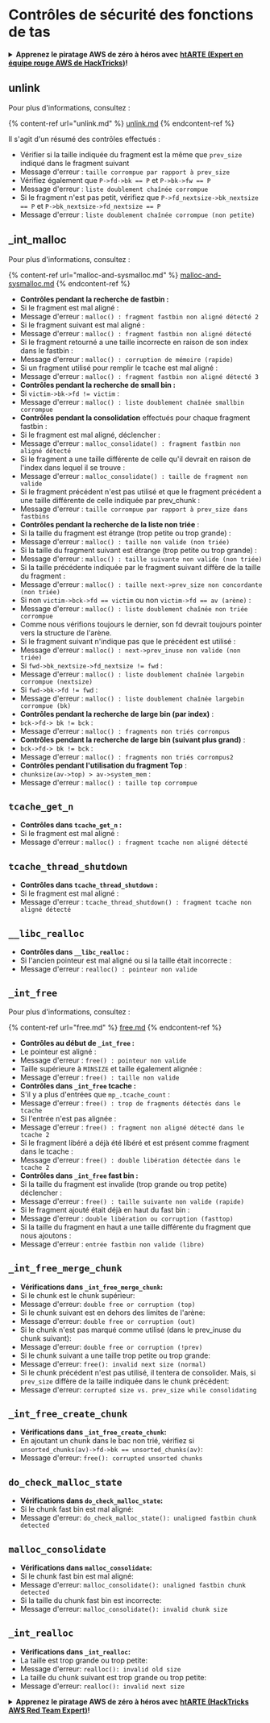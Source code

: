 # Contrôles de sécurité des fonctions de tas

<details>

<summary><strong>Apprenez le piratage AWS de zéro à héros avec</strong> <a href="https://training.hacktricks.xyz/courses/arte"><strong>htARTE (Expert en équipe rouge AWS de HackTricks)</strong></a><strong>!</strong></summary>

Autres façons de soutenir HackTricks :

* Si vous souhaitez voir votre **entreprise annoncée dans HackTricks** ou **télécharger HackTricks en PDF**, consultez les [**PLANS D'ABONNEMENT**](https://github.com/sponsors/carlospolop) !
* Obtenez le [**swag officiel PEASS & HackTricks**](https://peass.creator-spring.com)
* Découvrez [**La famille PEASS**](https://opensea.io/collection/the-peass-family), notre collection exclusive de [**NFTs**](https://opensea.io/collection/the-peass-family)
* **Rejoignez le** 💬 [**groupe Discord**](https://discord.gg/hRep4RUj7f) ou le [**groupe Telegram**](https://t.me/peass) ou **suivez-nous** sur **Twitter** 🐦 [**@hacktricks\_live**](https://twitter.com/hacktricks\_live)**.**
* **Partagez vos astuces de piratage en soumettant des PR aux** [**HackTricks**](https://github.com/carlospolop/hacktricks) et [**HackTricks Cloud**](https://github.com/carlospolop/hacktricks-cloud) dépôts GitHub.

</details>

## unlink

Pour plus d'informations, consultez :

{% content-ref url="unlink.md" %}
[unlink.md](unlink.md)
{% endcontent-ref %}

Il s'agit d'un résumé des contrôles effectués :

* Vérifier si la taille indiquée du fragment est la même que `prev_size` indiqué dans le fragment suivant
* Message d'erreur : `taille corrompue par rapport à prev_size`
* Vérifiez également que `P->fd->bk == P` et `P->bk->fw == P`
* Message d'erreur : `liste doublement chaînée corrompue`
* Si le fragment n'est pas petit, vérifiez que `P->fd_nextsize->bk_nextsize == P` et `P->bk_nextsize->fd_nextsize == P`
* Message d'erreur : `liste doublement chaînée corrompue (non petite)`

## \_int\_malloc

Pour plus d'informations, consultez :

{% content-ref url="malloc-and-sysmalloc.md" %}
[malloc-and-sysmalloc.md](malloc-and-sysmalloc.md)
{% endcontent-ref %}

* **Contrôles pendant la recherche de fastbin :**
* Si le fragment est mal aligné :
* Message d'erreur : `malloc() : fragment fastbin non aligné détecté 2`
* Si le fragment suivant est mal aligné :
* Message d'erreur : `malloc() : fragment fastbin non aligné détecté`
* Si le fragment retourné a une taille incorrecte en raison de son index dans le fastbin :
* Message d'erreur : `malloc() : corruption de mémoire (rapide)`
* Si un fragment utilisé pour remplir le tcache est mal aligné :
* Message d'erreur : `malloc() : fragment fastbin non aligné détecté 3`
* **Contrôles pendant la recherche de small bin :**
* Si `victim->bk->fd != victim` :
* Message d'erreur : `malloc() : liste doublement chaînée smallbin corrompue`
* **Contrôles pendant la consolidation** effectués pour chaque fragment fastbin :&#x20;
* Si le fragment est mal aligné, déclencher :
* Message d'erreur : `malloc_consolidate() : fragment fastbin non aligné détecté`
* Si le fragment a une taille différente de celle qu'il devrait en raison de l'index dans lequel il se trouve :
* Message d'erreur : `malloc_consolidate() : taille de fragment non valide`
* Si le fragment précédent n'est pas utilisé et que le fragment précédent a une taille différente de celle indiquée par prev_chunk :
* Message d'erreur : `taille corrompue par rapport à prev_size dans fastbins`
* **Contrôles pendant la recherche de la liste non triée** :
* Si la taille du fragment est étrange (trop petite ou trop grande) :&#x20;
* Message d'erreur : `malloc() : taille non valide (non triée)`
* Si la taille du fragment suivant est étrange (trop petite ou trop grande) :
* Message d'erreur : `malloc() : taille suivante non valide (non triée)`
* Si la taille précédente indiquée par le fragment suivant diffère de la taille du fragment :
* Message d'erreur : `malloc() : taille next->prev_size non concordante (non triée)`
* Si non `victim->bck->fd == victim` ou non `victim->fd == av (arène)` :
* Message d'erreur : `malloc() : liste doublement chaînée non triée corrompue`
* Comme nous vérifions toujours le dernier, son fd devrait toujours pointer vers la structure de l'arène.
* Si le fragment suivant n'indique pas que le précédent est utilisé :
* Message d'erreur : `malloc() : next->prev_inuse non valide (non triée)`
* Si `fwd->bk_nextsize->fd_nextsize != fwd` :
* Message d'erreur : `malloc() : liste doublement chaînée largebin corrompue (nextsize)`
* Si `fwd->bk->fd != fwd` :
* Message d'erreur : `malloc() : liste doublement chaînée largebin corrompue (bk)`
* **Contrôles pendant la recherche de large bin (par index)** :
* `bck->fd-> bk != bck` :
* Message d'erreur : `malloc() : fragments non triés corrompus`
* **Contrôles pendant la recherche de large bin (suivant plus grand)** :
* `bck->fd-> bk != bck` :
* Message d'erreur : `malloc() : fragments non triés corrompus2`
* **Contrôles pendant l'utilisation du fragment Top** :
* `chunksize(av->top) > av->system_mem` :
* Message d'erreur : `malloc() : taille top corrompue`

## `tcache_get_n`

* **Contrôles dans `tcache_get_n` :**
* Si le fragment est mal aligné :
* Message d'erreur : `malloc() : fragment tcache non aligné détecté`

## `tcache_thread_shutdown`

* **Contrôles dans `tcache_thread_shutdown` :**
* Si le fragment est mal aligné :
* Message d'erreur : `tcache_thread_shutdown() : fragment tcache non aligné détecté`

## `__libc_realloc`

* **Contrôles dans `__libc_realloc` :**
* Si l'ancien pointeur est mal aligné ou si la taille était incorrecte :
* Message d'erreur : `realloc() : pointeur non valide`

## `_int_free`

Pour plus d'informations, consultez :

{% content-ref url="free.md" %}
[free.md](free.md)
{% endcontent-ref %}

* **Contrôles au début de `_int_free` :**
* Le pointeur est aligné :
* Message d'erreur : `free() : pointeur non valide`
* Taille supérieure à `MINSIZE` et taille également alignée :
* Message d'erreur : `free() : taille non valide`
* **Contrôles dans `_int_free` tcache :**
* S'il y a plus d'entrées que `mp_.tcache_count` :
* Message d'erreur : `free() : trop de fragments détectés dans le tcache`
* Si l'entrée n'est pas alignée :
* Message d'erreur : `free() : fragment non aligné détecté dans le tcache 2`
* Si le fragment libéré a déjà été libéré et est présent comme fragment dans le tcache :
* Message d'erreur : `free() : double libération détectée dans le tcache 2`
* **Contrôles dans `_int_free` fast bin :**
* Si la taille du fragment est invalide (trop grande ou trop petite) déclencher :
* Message d'erreur : `free() : taille suivante non valide (rapide)`
* Si le fragment ajouté était déjà en haut du fast bin :
* Message d'erreur : `double libération ou corruption (fasttop)`
* Si la taille du fragment en haut a une taille différente du fragment que nous ajoutons :
* Message d'erreur : `entrée fastbin non valide (libre)`
## **`_int_free_merge_chunk`**

* **Vérifications dans `_int_free_merge_chunk`:**
* Si le chunk est le chunk supérieur:
* Message d'erreur: `double free or corruption (top)`
* Si le chunk suivant est en dehors des limites de l'arène:
* Message d'erreur: `double free or corruption (out)`
* Si le chunk n'est pas marqué comme utilisé (dans le prev\_inuse du chunk suivant):
* Message d'erreur: `double free or corruption (!prev)`
* Si le chunk suivant a une taille trop petite ou trop grande:
* Message d'erreur: `free(): invalid next size (normal)`
* Si le chunk précédent n'est pas utilisé, il tentera de consolider. Mais, si `prev_size` diffère de la taille indiquée dans le chunk précédent:
* Message d'erreur: `corrupted size vs. prev_size while consolidating`

## **`_int_free_create_chunk`**

* **Vérifications dans `_int_free_create_chunk`:**
* En ajoutant un chunk dans le bac non trié, vérifiez si `unsorted_chunks(av)->fd->bk == unsorted_chunks(av)`:
* Message d'erreur: `free(): corrupted unsorted chunks`

## `do_check_malloc_state`

* **Vérifications dans `do_check_malloc_state`:**
* Si le chunk fast bin est mal aligné:
* Message d'erreur: `do_check_malloc_state(): unaligned fastbin chunk detected`

## `malloc_consolidate`

* **Vérifications dans `malloc_consolidate`:**
* Si le chunk fast bin est mal aligné:
* Message d'erreur: `malloc_consolidate(): unaligned fastbin chunk detected`
* Si la taille du chunk fast bin est incorrecte:
* Message d'erreur: `malloc_consolidate(): invalid chunk size`

## `_int_realloc`

* **Vérifications dans `_int_realloc`:**
* La taille est trop grande ou trop petite:
* Message d'erreur: `realloc(): invalid old size`
* La taille du chunk suivant est trop grande ou trop petite:
* Message d'erreur: `realloc(): invalid next size`

<details>

<summary><strong>Apprenez le piratage AWS de zéro à héros avec</strong> <a href="https://training.hacktricks.xyz/courses/arte"><strong>htARTE (HackTricks AWS Red Team Expert)</strong></a><strong>!</strong></summary>

Autres façons de soutenir HackTricks:

* Si vous souhaitez voir votre **entreprise annoncée dans HackTricks** ou **télécharger HackTricks en PDF** Consultez les [**PLANS D'ABONNEMENT**](https://github.com/sponsors/carlospolop)!
* Obtenez le [**swag officiel PEASS & HackTricks**](https://peass.creator-spring.com)
* Découvrez [**La famille PEASS**](https://opensea.io/collection/the-peass-family), notre collection exclusive de [**NFTs**](https://opensea.io/collection/the-peass-family)
* **Rejoignez le** 💬 [**groupe Discord**](https://discord.gg/hRep4RUj7f) ou le [**groupe telegram**](https://t.me/peass) ou **suivez** nous sur **Twitter** 🐦 [**@hacktricks\_live**](https://twitter.com/hacktricks\_live)**.**
* **Partagez vos astuces de piratage en soumettant des PR aux** [**HackTricks**](https://github.com/carlospolop/hacktricks) et [**HackTricks Cloud**](https://github.com/carlospolop/hacktricks-cloud) github repos.

</details>
